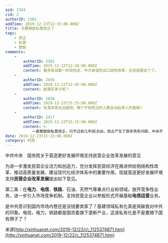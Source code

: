 ```yaml
---
aid: 2343
cid: 2
authorID: 2301
addTime: 2019-12-23T12:15:00.000Z
title: 又要鼓励私营民企了
tags:
    - 民企
    - 私营
    - 鼓励
comments:
    -
        authorID: 2301
        addTime: 2019-12-23T12:30:00.000Z
        content: 看贸易战第一阶段协定，中方承诺的出口结构改革，应该就是这个了。
    -
        authorID: 2456
        addTime: 2019-12-23T12:45:00.000Z
        content: 能落实多少呢？
    -
        authorID: 2828
        addTime: 2019-12-23T15:15:00.000Z
        content: 先落实依法治国吧。哪个不知死活的人敢去动赵家人的蛋糕?
    -
        authorID: 2417
        addTime: 2019-12-23T15:15:00.000Z
        content: >-
            一直都鼓励私营民企，只不过前几年QE太凶，民企产生了很多债务问题，中央不得不出来擦屁股。不过就算放开也没啥用，电信，电力，铁路并不属于高投资回报率的行业，民间资本是否有兴趣还要观察。
date: 2019-12-23T15:15:00.000Z
category: 时政
---
```


中共中央　国务院关于营造更好发展环境支持民营企业改革发展的意见

  
为进一步激发民营企业活力和创造力，充分发挥民营经济在推进供给侧结构性改革、推动高质量发展、建设现代化经济体系中的重要作用，现就营造更好发展环境支持**民营企业改革发展**提出如下意见。

  
第二条：在**电力**、**电信**、**铁路**、石油、天然气等重点行业和领域，放开竞争性业务，进一步引入市场竞争机制。支持民营企业以参股形式开展基础**电信运营**业务。

  
是中共意识到国内市场内卷还是没钱要卖家了？基建领域私有化真是突破我对中共的印象。电信，电力，铁路都是国资委旗下垄断产业，这波私有化是不是要摘下国有牌子了？

来源[http://xinhuanet.com/2019-12/22/c\_1125374871.htm](http://xinhuanet.com/2019-12/22/c_1125374871.htm)
